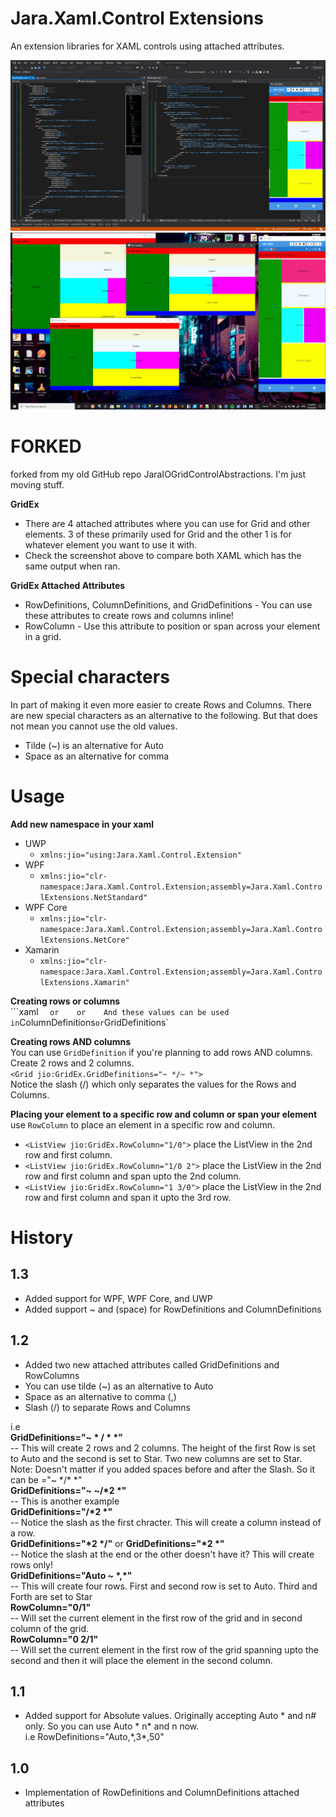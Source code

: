 # Jara.Xaml.Control Extensions
An extension libraries for XAML controls using attached attributes.  
  
![](https://raw.githubusercontent.com/jaysonragasa/jaraimages/master/JaraXamlControlExtensions/2020-04-16_1543.png)  
![](https://raw.githubusercontent.com/jaysonragasa/jaraimages/master/JaraXamlControlExtensions/2020-04-16_1636.png)  
  
# FORKED
forked from my old GitHub repo JaraIOGridControlAbstractions. I'm just moving stuff.  
  
**GridEx**  
* There are 4 attached attributes where you can use for Grid and other elements. 3 of these primarily used for Grid and the other 1 is for whatever element you want to use it with.  
* Check the screenshot above to compare both XAML which has the same output when ran.

**GridEx Attached Attributes**  
* RowDefinitions, ColumnDefinitions, and GridDefinitions - You can use these attributes to create rows and columns inline!
* RowColumn - Use this attribute to position or span across your element in a grid.  

# Special characters  
In part of making it even more easier to create Rows and Columns. There are new special characters as an alternative to the following. But that does not mean you cannot use the old values.
* Tilde (~) is an alternative for Auto
* Space as an alternative for comma 
  
# Usage
**Add new namespace in your xaml**  
* UWP
  * `xmlns:jio="using:Jara.Xaml.Control.Extension"`
* WPF
  * `xmlns:jio="clr-namespace:Jara.Xaml.Control.Extension;assembly=Jara.Xaml.ControlExtensions.NetStandard"`
* WPF Core
  * `xmlns:jio="clr-namespace:Jara.Xaml.Control.Extension;assembly=Jara.Xaml.ControlExtensions.NetCore"`
* Xamarin
  * `xmlns:jio="clr-namespace:Jara.Xaml.Control.Extension;assembly=Jara.Xaml.ControlExtensions.Xamarin"`
  
**Creating rows or columns**  
```xaml <Grid jio:GridEx.RowDefinitions="Auto,*,2*,50,Auto">`  
or  
`<Grid jio:GridEx.RowDefinitions="Auto * 2* 50 auto">`  
or  
`<Grid jio:GridEx.RowDefinitions="~ * 2* 50 ~">`  
And these values can be used in `ColumnDefinitions` or `GridDefinitions`
  
**Creating rows AND columns**  
You can use `GridDefinition` if you're planning to add rows AND columns.  
Create 2 rows and 2 columns.  
`<Grid jio:GridEx.GridDefinitions="~ */~ *">`  
Notice the slash (/) which only separates the values for the Rows and Columns.  
  
**Placing your element to a specific row and column or span your element**  
use `RowColumn` to place an element in a specific row and column.  
* `<ListView jio:GridEx.RowColumn="1/0">` place the ListView  in the 2nd row and first column.  
* `<ListView jio:GridEx.RowColumn="1/0 2">` place the ListView in the 2nd row and first column and span upto the 2nd column.  
* `<ListView jio:GridEx.RowColumn="1 3/0">` place the ListView in the 2nd row and first column and span it upto the 3rd row.   

# History
## 1.3
* Added support for WPF, WPF Core, and UWP
* Added support ~ and (space) for RowDefinitions and ColumnDefinitions
  
## 1.2
* Added two new attached attributes called GridDefinitions and RowColumns
* You can use tilde (~) as an alternative to Auto
* Space as an alternative to comma (,)
* Slash (/) to separate Rows and Columns

i.e  
**GridDefinitions="~ \* / \* \*"**  
-- This will create 2 rows and 2 columns. The height of the first Row is set to Auto and the second is set to Star. Two new columns are set to Star. Note: Doesn't matter if you added spaces before and after the Slash. So it can be ="~ \*/\* \*"  
**GridDefinitions="~ ~/\*2 \*"**  
-- This is another example  
**GridDefinitions="/\*2 \*"**  
-- Notice the slash as the first chracter. This will create a column instead of a row.  
**GridDefinitions="\*2 \*/"**  or **GridDefinitions="\*2 \*"**  
-- Notice the slash at the end or the other doesn't have it? This will create rows only!  
**GridDefinitions="Auto ~ \*,\*"**  
-- This will create four rows. First and second row is set to Auto. Third and Forth are set to Star  
**RowColumn="0/1"**  
-- Will set the current element in the first row of the grid and in second column of the grid.  
**RowColumn="0 2/1"**  
-- Will set the current element in the first row of the grid spanning upto the second and then it will place the element in the second column.

## 1.1
* Added support for Absolute values. Originally accepting Auto * and n# only. So you can use Auto * n* and n now.  
i.e RowDefinitions="Auto,\*,3*,50"

## 1.0
* Implementation of RowDefinitions and ColumnDefinitions attached attributes
